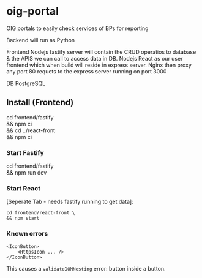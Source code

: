 # oig-portal
OIG portals to easily check services of BPs for reporting

Backend will run as Python

Frontend
Nodejs fastify server will contain the CRUD operatios to database & the APIS we can call to access data in DB.
Nodejs React as our user frontend which when build will reside in express server.
Nginx then proxy any port 80 requets to the express server running on port 3000

DB
PostgreSQL

## Install (Frontend)
cd frontend/fastify \
&& npm ci \
&& cd ../react-front \
&& npm ci

### Start Fastify
cd frontend/fastify \
&& npm run dev

### Start React
\[Seperate Tab - needs fastify running to get data\]:
```
cd frontend/react-front \
&& npm start
```

### Known errors
````
<IconButton>
    <HttpsIcon ... />
</IconButton>
````
This causes a `validateDOMNesting` error: button inside a button.
